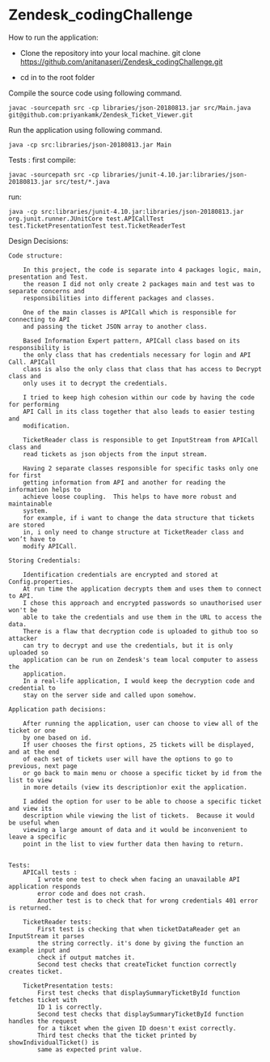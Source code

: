 # Zendesk_codingChallenge

How to run the application:
* Clone the repository into your local machine.
    git clone https://github.com/anitanaseri/Zendesk_codingChallenge.git
    
* cd in to the root folder

Compile the source code using following command.

    javac -sourcepath src -cp libraries/json-20180813.jar src/Main.java
    git@github.com:priyankamk/Zendesk_Ticket_Viewer.git

Run the application using following command.

    java -cp src:libraries/json-20180813.jar Main

Tests :
first compile:    

    javac -sourcepath src -cp libraries/junit-4.10.jar:libraries/json-20180813.jar src/test/*.java

run:

    java -cp src:libraries/junit-4.10.jar:libraries/json-20180813.jar org.junit.runner.JUnitCore test.APICallTest test.TicketPresentationTest test.TicketReaderTest


Design Decisions:

    Code structure:

        In this project, the code is separate into 4 packages logic, main, presentation and Test. 
        the reason I did not only create 2 packages main and test was to separate concerns and 
        responsibilities into different packages and classes. 

        One of the main classes is APICall which is responsible for connecting to API 
        and passing the ticket JSON array to another class. 
        
        Based Information Expert pattern, APICall class based on its responsibility is 
        the only class that has credentials necessary for login and API Call. APICall 
        class is also the only class that class that has access to Decrypt class and 
        only uses it to decrypt the credentials. 
        
        I tried to keep high cohesion within our code by having the code for performing 
        API Call in its class together that also leads to easier testing and 
        modification. 

        TicketReader class is responsible to get InputStream from APICall class and 
        read tickets as json objects from the input stream. 

        Having 2 separate classes responsible for specific tasks only one for first 
        getting information from API and another for reading the information helps to 
        achieve loose coupling.  This helps to have more robust and maintainable 
        system. 
        for example, if i want to change the data structure that tickets are stored
        in, i only need to change structure at TicketReader class and won’t have to 
        modify APICall.

    Storing Credentials:

        Identification credentials are encrypted and stored at Config.properties. 
        At run time the application decrypts them and uses them to connect to API.
        I chose this approach and encrypted passwords so unauthorised user won't be
        able to take the credentials and use them in the URL to access the data. 
        There is a flaw that decryption code is uploaded to github too so attacker
        can try to decrypt and use the credentials, but it is only uploaded so 
        application can be run on Zendesk's team local computer to assess the 
        application. 
        In a real-life application, I would keep the decryption code and credential to
        stay on the server side and called upon somehow. 

    Application path decisions:

        After running the application, user can choose to view all of the ticket or one 
        by one based on id.
        If user chooses the first options, 25 tickets will be displayed, and at the end 
        of each set of tickets user will have the options to go to previous, next page 
        or go back to main menu or choose a specific ticket by id from the list to view 
        in more details (view its description)or exit the application.

        I added the option for user to be able to choose a specific ticket and view its 
        description while viewing the list of tickets.  Because it would be useful when 
        viewing a large amount of data and it would be inconvenient to leave a specific 
        point in the list to view further data then having to return.


    Tests:
        APICall tests :
            I wrote one test to check when facing an unavailable API application responds 
            error code and does not crash.
            Another test is to check that for wrong credentials 401 error is returned.
            
        TicketReader tests:
            First test is checking that when ticketDataReader get an InputStream it parses
            the string correctly. it's done by giving the function an example input and
            check if output matches it.
            Second test checks that createTicket function correctly creates ticket.
        
        TicketPresentation tests:
            First test checks that displaySummaryTicketById function fetches ticket with 
            ID 1 is correctly.
            Second test checks that displaySummaryTicketById function handles the request
            for a tikcet when the given ID doesn't exist correctly.
            Third test checks that the ticket printed by showIndividualTicket() is 
            same as expected print value.
    


